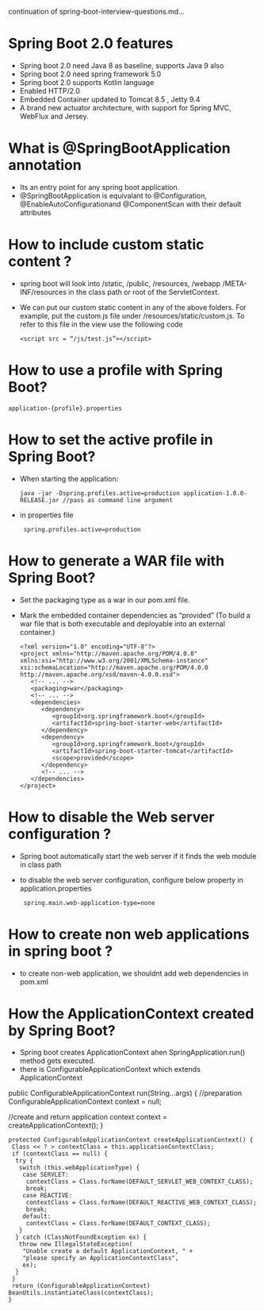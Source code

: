 continuation of spring-boot-interview-questions.md...
# Spring Boot 2.0 features
  - Spring boot 2.0 need Java 8 as baseline, supports Java 9 also
  - Spring boot 2.0 need spring framework 5.0
  - Spring boot 2.0 supports Kotlin language
  - Enabled HTTP/2.0
  - Embedded Container updated to Tomcat 8.5 , Jetty 9.4
  - A brand new actuator architecture, with support for Spring MVC, WebFlux and Jersey.

# What is @SpringBootApplication annotation
  - Its an entry point for any spring boot application.
  - @SpringBootApplication is equivalant to  @Configuration, @EnableAutoConfigurationand @ComponentScan with their default attributes

# How to include custom static content ?
  - spring boot will look into /static, /public, /resources, /webapp /META-INF/resources in the class path or root of the ServletContext.
  - We can put our custom static content in any of the above folders. For example, put the custom.js file under  /resources/static/custom.js. To refer to this file in the view use the following code
  
        <script src = “/js/test.js”></script>

# How to use a profile with Spring Boot?
    application-{profile}.properties

# How to set the active profile in Spring Boot?
  - When starting the application:
  
        java -jar -Dspring.profiles.active=production application-1.0.0-RELEASE.jar //pass as command line argument
        
  - in properties file
  
         spring.profiles.active=production
         
# How to generate a WAR file with Spring Boot?
  - Set the packaging type as a war in our pom.xml file.
  - Mark the embedded container dependencies as “provided” (To build a war file that is both executable and deployable into an external container.)
  
        <?xml version="1.0" encoding="UTF-8"?>
        <project xmlns="http://maven.apache.org/POM/4.0.0" xmlns:xsi="http://www.w3.org/2001/XMLSchema-instance" xsi:schemaLocation="http://maven.apache.org/POM/4.0.0 http://maven.apache.org/xsd/maven-4.0.0.xsd">
           <!-- ... -->
           <packaging>war</packaging>
           <!-- ... -->
           <dependencies>
              <dependency>
                 <groupId>org.springframework.boot</groupId>
                 <artifactId>spring-boot-starter-web</artifactId>
              </dependency>
              <dependency>
                 <groupId>org.springframework.boot</groupId>
                 <artifactId>spring-boot-starter-tomcat</artifactId>
                 <scope>provided</scope>
              </dependency>
              <!-- ... -->
           </dependencies>
        </project>
        
 # How to disable the Web server configuration ?
   - Spring boot automatically start the web server if it finds the web module in class path
   - to disable the web server configuration, configure below property in application.properties
   
          spring.main.web-application-type=none
            
# How to create non web applications in spring boot ?
  - to create non-web application, we shouldnt add web dependencies in pom.xml
  
# How the ApplicationContext created by Spring Boot?
  - Spring boot creates ApplicationContext ahen SpringApplication.run() method gets executed.
  - there is ConfigurableApplicationContext which extends ApplicationContext
  
  public ConfigurableApplicationContext run(String...args) {
 //preparation
 ConfigurableApplicationContext context = null;

 //create and return application context
 context = createApplicationContext();
}

    protected ConfigurableApplicationContext createApplicationContext() {
     Class << ? > contextClass = this.applicationContextClass;
     if (contextClass == null) {
      try {
       switch (this.webApplicationType) {
        case SERVLET:
         contextClass = Class.forName(DEFAULT_SERVLET_WEB_CONTEXT_CLASS);
         break;
        case REACTIVE:
         contextClass = Class.forName(DEFAULT_REACTIVE_WEB_CONTEXT_CLASS);
         break;
        default:
         contextClass = Class.forName(DEFAULT_CONTEXT_CLASS);
       }
      } catch (ClassNotFoundException ex) {
       throw new IllegalStateException(
        "Unable create a default ApplicationContext, " +
        "please specify an ApplicationContextClass",
        ex);
      }
     }
     return (ConfigurableApplicationContext) BeanUtils.instantiateClass(contextClass);
    }

